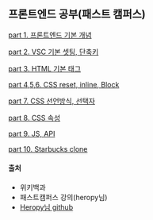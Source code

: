 ## 프론트엔드 공부(패스트 캠퍼스)

<a href="https://github.com/Jiyong95/Frontend-/blob/main/part1,2/README1.md"> part 1. 프론트엔드 기본 개념</a>

<a href="https://github.com/Jiyong95/Frontend-/blob/main/part1,2/README2.md"> part 2. VSC 기본 셋팅, 단축키</a>

<a href="https://github.com/Jiyong95/Frontend-/blob/main/part3/README.md"> part 3. HTML 기본 태그</a>

<a href="https://github.com/Jiyong95/Frontend-/blob/main/part4,5,6/README.md"> part 4,5,6. CSS reset, inline, Block</a>

<a href="https://github.com/Jiyong95/Frontend-/blob/main/part7/README.md"> part 7. CSS 선언방식, 선택자</a>

<a href="https://github.com/Jiyong95/Frontend-/blob/main/part8/README.md"> part 8. CSS 속성</a>

<a href="https://github.com/Jiyong95/Frontend-/blob/main/part9/README.md"> part 9. JS, API</a>

<a href="https://github.com/Jiyong95/Frontend-/blob/main/project/starbucks/README.md"> part 10. Starbucks clone</a>

#### 출처

- 위키백과
- 패스트캠퍼스 강의(heropy님)
- <a href = "https://github.com/ParkYoungWoong/starbucks-vanilla-app">Heropy님 github</a>
